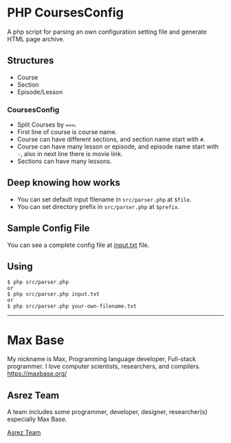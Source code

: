 # PHP CoursesConfig

A php script for parsing an own configuration setting file  and generate HTML page archive.

## Structures

- Course
- Section
- Episode/Lesson

### CoursesConfig

- Split Courses by `===`.
- First line of course is course name.
- Course can have different sections, and section name start with `#`.
- Course can have many lesson or episode, and episode name start with `-`, also in next line there is movie link.
- Sections can have many lessons.

## Deep knowing how works

- You can set default input filename in `src/parser.php` at `$file`.
- You can set directory prefix in `src/parser.php` at `$prefix`.

## Sample Config File

You can see a complete config file at [input.txt](input.txt) file.

## Using

```
$ php src/parser.php
or
$ php src/parser.php input.txt
or
$ php src/parser.php your-own-filename.txt
```

---------

# Max Base

My nickname is Max, Programming language developer, Full-stack programmer. I love computer scientists, researchers, and compilers. https://maxbase.org/

## Asrez Team

A team includes some programmer, developer, designer, researcher(s) especially Max Base.

[Asrez Team](https://www.asrez.com/)
